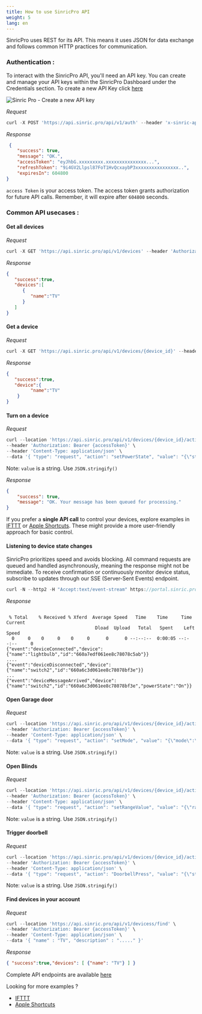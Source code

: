 ```yaml
---
title: How to use SinricPro API
weight: 5
lang: en
---
```


SinricPro uses REST for its API. This means it uses JSON for data exchange and follows common HTTP practices for communication.

### Authentication : 
To interact with the SinricPro API, you'll need an API key. You can create and manage your API keys within the SinricPro Dashboard under the Credentials section. To create a new API Key click [here](https://portal.sinric.pro/credential/new/apikey)

![Sinric Pro - Create a new API key](https://help.sinric.pro/public/img/sinricpro-create-new-api-key.png)

*Request*

```javascript
curl -X POST 'https://api.sinric.pro/api/v1/auth' --header 'x-sinric-api-key: a614xxxx-xxxx-xxxx-xxxx-xxxxxxxx'

```

*Response*

```json
 {
    "success": true,
    "message": "OK.",
    "accessToken": "eyJhbG.xxxxxxxxx.xxxxxxxxxxxxxxx...",
    "refreshToken": "9i4GV2Llpsl87FoT1HvQcxaybP3xxxxxxxxxxxxxxxx..",
    "expiresIn": 604800
}

```

`access Token` is your access token. The access token grants authorization for future API calls. Remember, it will expire after `604800` seconds.

### Common API usecases : 
#### Get all devices
*Request*

```javascript
curl -X GET 'https://api.sinric.pro/api/v1/devices' --header 'Authorization: Bearer {accessToken}'

```

*Response*

```json
{
   "success":true,
   "devices":[
      {
         "name":"TV"
      }
   ]
}

```

#### Get a device
*Request*

```javascript
curl -X GET 'https://api.sinric.pro/api/v1/devices/{device_id}' --header 'Authorization: Bearer {accessToken}'

```

*Response*

```json
{
   "success":true,
   "device":{
         "name":"TV"
    }
}

```

#### Turn on a device
*Request*

```javascript
curl --location 'https://api.sinric.pro/api/v1/devices/{device_id}/action' \
--header 'Authorization: Bearer {accessToken}' \
--header 'Content-Type: application/json' \
--data '{ "type": "request", "action": "setPowerState", "value": "{\"state\":\"On\"}" }'

```

Note: `value` is a string. Use `JSON.stringify()`

*Response*

```json
{
    "success": true,
    "message": "OK. Your message has been queued for processing."
}

```

If you prefer a **single API call** to control your devices, explore examples in [IFTTT](https://help.sinric.pro/pages/ifttt.html) or [Apple Shortcuts](https://help.sinric.pro/pages/apple-shortcuts.html). These might provide a more user-friendly approach for basic control.

#### Listening to device state changes
SinricPro prioritizes speed and avoids blocking. All command requests are queued and handled asynchronously, meaning the response might not be immediate. To receive confirmation or continuously monitor device status, subscribe to updates through our SSE (Server-Sent Events) endpoint.

```javascript
curl -N --http2 -H "Accept:text/event-stream" https://portal.sinric.pro/sse/stream?accessToken={accessToken}

```

*Response*

```

 % Total    % Received % Xferd  Average Speed   Time    Time     Time  Current
                                 Dload  Upload   Total   Spent    Left  Speed
  0     0    0     0    0     0      0      0 --:--:--  0:00:05 --:--:--     0
{"event":"deviceConnected","device":{"name":"lightbulb","id":"660a7edf061ee8c78078c5ab"}}
....
{"event":"deviceDisconnected","device":{"name":"switch2","id":"660a6c3d061ee8c78078bf3e"}}
...
{"event":"deviceMessageArrived","device": {"name":"switch2","id":"660a6c3d061ee8c78078bf3e","powerState":"On"}}

```

#### Open Garage door 
*Request*

```javascript
curl --location 'https://api.sinric.pro/api/v1/devices/{device_id}/action' \
--header 'Authorization: Bearer {accessToken}' \
--header 'Content-Type: application/json' \
--data '{ "type": "request", "action": "setMode", "value": "{\"mode\":\"Open\"}" }'

```

Note: `value` is a string. Use `JSON.stringify()`

#### Open Blinds
*Request*

```javascript
curl --location 'https://api.sinric.pro/api/v1/devices/{device_id}/action' \
--header 'Authorization: Bearer {accessToken}' \
--header 'Content-Type: application/json' \
--data '{ "type": "request", "action": "setRangeValue", "value": "{\"rangeValue\": 100}" }'

```

Note: `value` is a string. Use `JSON.stringify()`

#### Trigger doorbell
*Request*

```javascript
curl --location 'https://api.sinric.pro/api/v1/devices/{device_id}/action' \
--header 'Authorization: Bearer {accessToken}' \
--header 'Content-Type: application/json' \
--data '{ "type": "request", "action": "DoorbellPress", "value": "{\"state\": \"pressed\"}" }'

```

Note: `value` is a string. Use `JSON.stringify()`

#### Find devices in your account
*Request*

```javascript
curl --location 'https://api.sinric.pro/api/v1/devicess/find' \
--header 'Authorization: Bearer {accessToken}' \
--header 'Content-Type: application/json' \
--data '{ "name" : "TV", "description" : "....." }'

```

 
*Response*

```json
{ "success":true,"devices": [ {"name": "TV"} ] }

```

Complete API endpoints are available [here](https://apidocs.sinric.pro/)

Looking for more examples ?

 - [IFTTT](https://help.sinric.pro/pages/ifttt.html)  
 - [Apple Shortcuts](https://help.sinric.pro/pages/apple-shortcuts.html)
